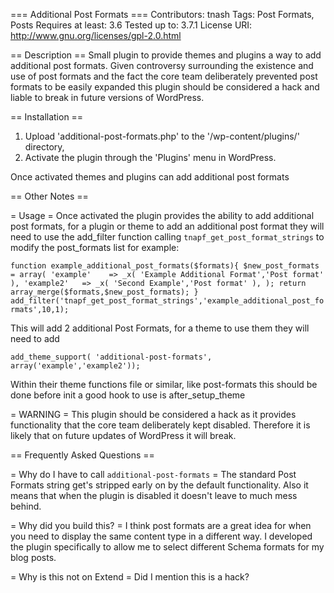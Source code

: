 === Additional Post Formats ===
Contributors: tnash
Tags: Post Formats, Posts
Requires at least: 3.6
Tested up to: 3.7.1
License URI: http://www.gnu.org/licenses/gpl-2.0.html


== Description ==
Small plugin to provide themes and plugins a way to add additional post formats. Given controversy surrounding the existence and use of post formats and the fact the core team deliberately prevented post formats to be easily expanded this plugin should be considered a hack and liable to break in future versions of WordPress.


== Installation ==

1. Upload 'additional-post-formats.php' to the '/wp-content/plugins/' directory,
2. Activate the plugin through the 'Plugins' menu in WordPress.

Once activated themes and plugins can add additional post formats

== Other Notes ==

= Usage =
Once activated the plugin provides the ability to add additional post formats, for a plugin or theme to add an additional post format they will need to use the add_filter function calling `tnapf_get_post_format_strings` to modify the post_formats list for example:

`function example_additional_post_formats($formats){
	$new_post_formats = array(
			'example'    => _x( 'Example Additional Format','Post format' ),
			'example2'   => _x( 'Second Example','Post format' ),
			);
	return array_merge($formats,$new_post_formats);
}
add_filter('tnapf_get_post_format_strings','example_additional_post_formats',10,1);`

This will add 2 additional Post Formats, for a theme to use them they will need to add 

`add_theme_support( 'additional-post-formats', array('example','example2'));`

Within their theme functions file or similar, like post-formats this should be done before init a good hook to use is after_setup_theme

= WARNING =
This plugin should be considered a hack as it provides functionality that the core team deliberately kept disabled. Therefore it is likely that on future updates of WordPress it will break.

== Frequently Asked Questions ==

= Why do I have to call `additional-post-formats` =
The standard Post Formats string get's stripped early on by the default functionality. Also it means that when the plugin is disabled it doesn't leave to much mess behind.

= Why did you build this? =
I think post formats are a great idea for when you need to display the same content type in a different way. I developed the plugin specifically to allow me to select different Schema formats for my blog posts.

= Why is this not on Extend =
Did I mention this is a hack?

